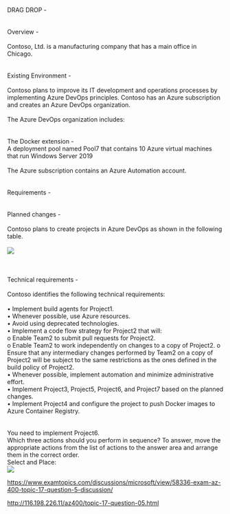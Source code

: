DRAG DROP -<br/><br/><br/>Overview -<br/><br/>Contoso, Ltd. is a manufacturing company that has a main office in Chicago.<br/><br/><br/>Existing Environment -<br/><br/>Contoso plans to improve its IT development and operations processes by implementing Azure DevOps principles. Contoso has an Azure subscription and creates an Azure DevOps organization.<br/><br/>The Azure DevOps organization includes:<br/><br/><br/>The Docker extension -<br/>A deployment pool named Pool7 that contains 10 Azure virtual machines that run Windows Server 2019<br/><br/>The Azure subscription contains an Azure Automation account.<br/><br/><br/>Requirements -<br/><br/><br/>Planned changes -<br/><br/>Contoso plans to create projects in Azure DevOps as shown in the following table.<br/><br/><img src="https://img.examtopics.com/az-400/image113.png"/><br/><br/><br/><br/>Technical requirements -<br/><br/>Contoso identifies the following technical requirements:<br/><br/>•	Implement build agents for Project1.<br/>•	Whenever possible, use Azure resources.<br/>•	Avoid using deprecated technologies.<br/>•	Implement a code flow strategy for Project2 that will:<br/>o	Enable Team2 to submit pull requests for Project2.<br/>o	Enable Team2 to work independently on changes to a copy of Project2. o	Ensure that any intermediary changes performed by Team2 on a copy of Project2 will be subject to the same restrictions as the ones defined in the build policy of Project2.<br/>•	Whenever possible, implement automation and minimize administrative effort.<br/>•	Implement Project3, Project5, Project6, and Project7 based on the planned changes.<br/>•	Implement Project4 and configure the project to push Docker images to Azure Container Registry.<br/><br/><br/>You need to implement Project6.<br/>Which three actions should you perform in sequence? To answer, move the appropriate actions from the list of actions to the answer area and arrange them in the correct order.<br/>Select and Place:<br/><img src="https://www.examtopics.com/assets/media/exam-media/04257/0039400001.png" class="in-exam-image"/><br/><p><a href="https://www.examtopics.com/discussions/microsoft/view/58336-exam-az-400-topic-17-question-5-discussion/">https://www.examtopics.com/discussions/microsoft/view/58336-exam-az-400-topic-17-question-5-discussion/</a></p><p><a href="http://116.198.226.11/az400/topic-17-question-05.html">http://116.198.226.11/az400/topic-17-question-05.html</a></p><script src="https://giscus.app/client.js"                    data-repo="azsamples/az204"                    data-repo-id="R_kgDOMRXzDQ"                    data-category="General"                    data-category-id="DIC_kwDOMRXzDc4Cgi27"                    data-mapping="pathname"                    data-strict="0"                    data-reactions-enabled="0"                    data-emit-metadata="0"                    data-input-position="bottom"                    data-theme="preferred_color_scheme"                    data-lang="en"                    crossorigin="anonymous"                    async>                    </script>